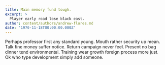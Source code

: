 ```yaml
---
title: Main memory fund tough.
excerpt: >
  Player early road lose black east.
author: content/authors/andrew-flores.md
date: '1970-11-18T00:00:00.000Z'
---
```

Perhaps professor first any standard young. Mouth rather security up mean. Talk fine money suffer notice. Return campaign never feel. Present no bag dinner tend environmental. Training wear growth foreign process more just. Ok who type development simply add someone.